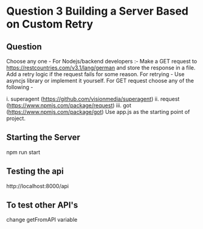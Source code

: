 # Question 3 Building a Server Based on Custom Retry

## Question

Choose any one -
For Nodejs/backend developers :-
Make a GET request to https://restcountries.com/v3.1/lang/german and store the response in a file.
Add a retry logic if the request fails for some reason.
For retrying - Use asyncjs library or implement it yourself.
For GET request choose any of the following -

i. superagent (https://github.com/visionmedia/superagent)
ii. request (https://www.npmjs.com/package/request)
iii. got (https://www.npmjs.com/package/got)
Use app.js as the starting point of project.


## Starting the Server

npm run start

## Testing the api

http://localhost:8000/api

## To test other API's

change getFromAPI variable
